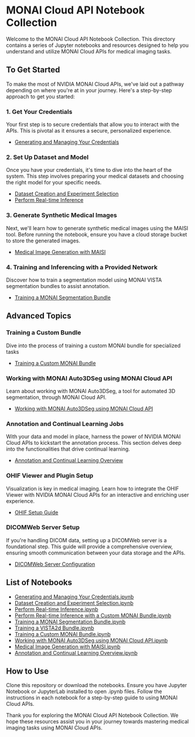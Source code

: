 # MONAI Cloud API Notebook Collection

Welcome to the MONAI Cloud API Notebook Collection. This directory contains a series of Jupyter notebooks and resources designed to help you understand and utilize MONAI Cloud APIs for medical imaging tasks.

## To Get Started

To make the most of NVIDIA MONAI Cloud APIs, we've laid out a pathway depending on where you're at in your journey. Here's a step-by-step approach to get you started:

### 1. Get Your Credentials
Your first step is to secure credentials that allow you to interact with the APIs. This is pivotal as it ensures a secure, personalized experience.

- [Generating and Managing Your Credentials](./Generating%20and%20Managing%20Your%20Credentials.ipynb)

### 2. Set Up Dataset and Model
Once you have your credentials, it's time to dive into the heart of the system. This step involves preparing your medical datasets and choosing the right model for your specific needs.

- [Dataset Creation and Experiment Selection](./Dataset%20Creation%20and%20Experiment%20Selection.ipynb)
- [Perform Real-time Inference](./Perform%20Real-time%20Inference.ipynb)

### 3. Generate Synthetic Medical Images
Next, we'll learn how to generate synthetic medical images using the MAISI tool.
Before running the notebook, ensure you have a cloud storage bucket to store the generated images.

- [Medical Image Generation with MAISI](./Medical%20Image%20Generation%20with%20MAISI.ipynb)


### 4. Training and Inferencing with a Provided Network
Discover how to train a segmentation model using MONAI VISTA segmentation bundles to assist annotation.

- [Training a MONAI Segmentation Bundle](./Training%20a%20MONAI%20Segmentation%20Bundle.ipynb)


## Advanced Topics

### Training a Custom Bundle
Dive into the process of training a custom MONAI bundle for specialized tasks

- [Training a Custom MONAI Bundle](./Training%20a%20Custom%20MONAI%20Bundle.ipynb)


### Working with MONAI Auto3DSeg using MONAI Cloud API
Learn about working with MONAI Auto3DSeg, a tool for automated 3D segmentation, through MONAI Cloud API.

- [Working with MONAI Auto3DSeg using MONAI Cloud API](./Working%20with%20MONAI%20Auto3DSeg%20using%20MONAI%20Cloud%20API.ipynb)


### Annotation and Continual Learning Jobs
With your data and model in place, harness the power of NVIDIA MONAI Cloud APIs to kickstart the annotation process. This section delves deep into the functionalities that drive continual learning.

- [Annotation and Continual Learning Overview](./Annotation%20and%20Continual%20Learning%20Overview.ipynb)

### OHIF Viewer and Plugin Setup
Visualization is key in medical imaging. Learn how to integrate the OHIF Viewer with NVIDIA MONAI Cloud APIs for an interactive and enriching user experience.

- [OHIF Setup Guide](../plugins/ohif/README.md)

### DICOMWeb Server Setup
If you're handling DICOM data, setting up a DICOMWeb server is a foundational step. This guide will provide a comprehensive overview, ensuring smooth communication between your data storage and the APIs.

- [DICOMWeb Server Configuration](https://www.orthanc-server.com/static.php?page=dicomweb)

## List of Notebooks

- [Generating and Managing Your Credentials.ipynb](Generating%20and%20Managing%20Your%20Credentials.ipynb)
- [Dataset Creation and Experiment Selection.ipynb](Dataset%20Creation%20and%20Experiment%20Selection.ipynb)
- [Perform Real-time Inference.ipynb](./Perform%20Real-time%20Inference.ipynb)
- [Perform Real-time Inference with a Custom MONAI Bundle.ipynb](./Perform%20Real-time%20Inference%20with%20a%20Custom%20MONAI%20Bundle.ipynb)
- [Training a MONAI Segmentation Bundle.ipynb](Training%20a%20MONAI%20Segmentation%20Bundle.ipynb)
- [Training a VISTA2d Bundle.ipynb](Training%20a%20VISTA2d%20Bundle.ipynb)
- [Training a Custom MONAI Bundle.ipynb](Training%20a%20Custom%20MONAI%20Bundle.ipynb)
- [Working with MONAI Auto3DSeg using MONAI Cloud API.ipynb](Working%20with%20MONAI%20Auto3DSeg%20using%20MONAI%20Cloud%20API.ipynb)
- [Medical Image Generation with MAISI.ipynb](Medical%20Image%20Generation%20with%20MAISI.ipynb)
- [Annotation and Continual Learning Overview.ipynb](Annotation%20and%20Continual%20Learning%20Overview.ipynb)


## How to Use
Clone this repository or download the notebooks.
Ensure you have Jupyter Notebook or JupyterLab installed to open .ipynb files.
Follow the instructions in each notebook for a step-by-step guide to using MONAI Cloud APIs.


Thank you for exploring the MONAI Cloud API Notebook Collection. We hope these resources assist you in your journey towards mastering medical imaging tasks using MONAI Cloud APIs.
